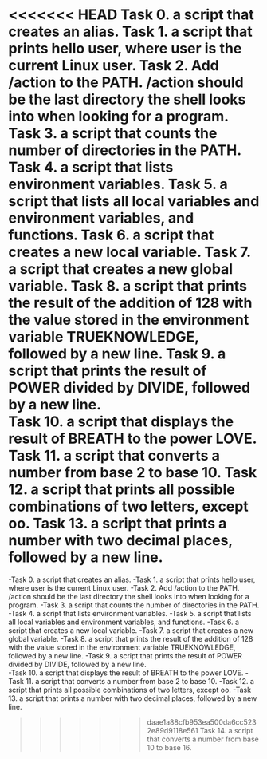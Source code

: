 <<<<<<< HEAD
Task 0. a script that creates an alias.
Task 1. a script that prints hello user, where user is the current Linux user.
Task 2. Add /action to the PATH. /action should be the last directory the shell looks into when looking for a program.
Task 3. a script that counts the number of directories in the PATH.
Task 4. a script that lists environment variables.
Task 5. a script that lists all local variables and environment variables, and functions.
Task 6. a script that creates a new local variable.
Task 7. a script that creates a new global variable.
Task 8. a script that prints the result of the addition of 128 with the value stored in the environment variable TRUEKNOWLEDGE, followed by a new line.
Task 9. a script that prints the result of POWER divided by DIVIDE, followed by a new line.  
Task 10. a script that displays the result of BREATH to the power LOVE.
Task 11. a script that converts a number from base 2 to base 10.
Task 12. a script that prints all possible combinations of two letters, except oo.
Task 13. a script that prints a number with two decimal places, followed by a new line.
=======
-Task 0. a script that creates an alias.
-Task 1. a script that prints hello user, where user is the current Linux user.
-Task 2. Add /action to the PATH. /action should be the last directory the shell looks into when looking for a program.
-Task 3. a script that counts the number of directories in the PATH.
-Task 4. a script that lists environment variables.
-Task 5. a script that lists all local variables and environment variables, and functions.
-Task 6. a script that creates a new local variable.
-Task 7. a script that creates a new global variable.
-Task 8. a script that prints the result of the addition of 128 with the value stored in the environment variable TRUEKNOWLEDGE, followed by a new line.
-Task 9. a script that prints the result of POWER divided by DIVIDE, followed by a new line.  
-Task 10. a script that displays the result of BREATH to the power LOVE.
-Task 11. a script that converts a number from base 2 to base 10.
-Task 12. a script that prints all possible combinations of two letters, except oo.
-Task 13. a script that prints a number with two decimal places, followed by a new line.
>>>>>>> daae1a88cfb953ea500da6cc5232e89d9118e561
Task 14. a script that converts a number from base 10 to base 16.
